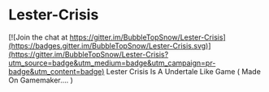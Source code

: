 # Lester-Crisis

[![Join the chat at https://gitter.im/BubbleTopSnow/Lester-Crisis](https://badges.gitter.im/BubbleTopSnow/Lester-Crisis.svg)](https://gitter.im/BubbleTopSnow/Lester-Crisis?utm_source=badge&utm_medium=badge&utm_campaign=pr-badge&utm_content=badge)
Lester Crisis Is A Undertale Like Game ( Made On Gamemaker.... )
